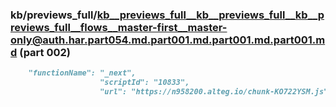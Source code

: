### kb/previews_full/kb__previews_full__kb__previews_full__kb__previews_full__flows__master-first__master-only@auth.har.part054.md.part001.md.part001.md.part001.md (part 002)

```md
    "functionName": "_next",
                    "scriptId": "10833",
                    "url": "https://n958200.alteg.io/chunk-KO722YSM.js",
         
```

```
